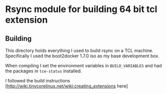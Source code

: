 # Rsync module for building 64 bit tcl extension

## Building
This directory holds everything I used to build rsync on a TCL machine.  Specifically I used the 
boot2docker 1.7.0 iso as my base development box.

When compiling I set the environment variables in `BUILD_VARIABLES` and had the packages in
`tce-status` installed.

I followed the build instructions [http://wiki.tinycorelinux.net/wiki:creating_extensions here]
